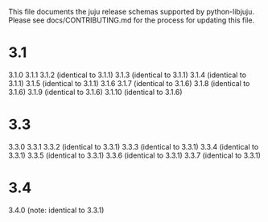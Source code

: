 This file documents the juju release schemas supported by python-libjuju.
Please see docs/CONTRIBUTING.md for the process for updating this file.

# 3.1
3.1.0
3.1.1
3.1.2 (identical to 3.1.1)
3.1.3 (identical to 3.1.1)
3.1.4 (identical to 3.1.1)
3.1.5 (identical to 3.1.1)
3.1.6
3.1.7 (identical to 3.1.6)
3.1.8 (identical to 3.1.6)
3.1.9 (identical to 3.1.6)
3.1.10 (identical to 3.1.6)

# 3.3
3.3.0
3.3.1
3.3.2 (identical to 3.3.1)
3.3.3 (identical to 3.3.1)
3.3.4 (identical to 3.3.1)
3.3.5 (identical to 3.3.1)
3.3.6 (identical to 3.3.1)
3.3.7 (identical to 3.3.1)

# 3.4
3.4.0 (note: identical to 3.3.1)

